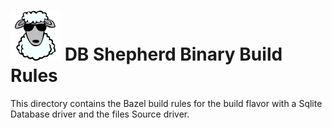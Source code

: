 # ![DB Shepherd](/images/dbshepherd.png) DB Shepherd Binary Build Rules

This directory contains the Bazel build rules for the build flavor with a
Sqlite Database driver and the files Source driver.
